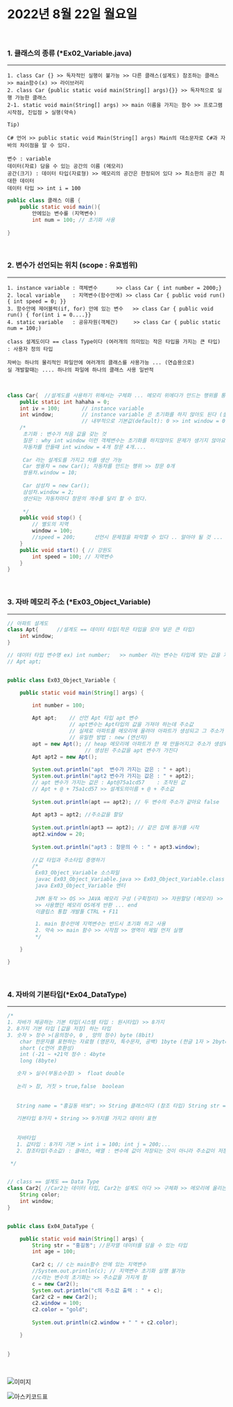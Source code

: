 # 2022년 8월 22일 월요일
<br>

<!-- ## 혼자 공부하는 자바 기반 수업 진행
</br> -->

### 1. 클래스의 종류 (*Ex02_Variable.java)
---
    1. class Car {} >> 독자적인 실행이 불가능 >> 다른 클래스(설계도) 참조하는 클래스 >> main함수(x) >> 라이브러리
    2. class Car {public static void main(String[] args){}} >> 독자적으로 실행 가능한 클래스
    2-1. static void main(String[] args) >> main 이름을 가지는 함수 >> 프로그램 시작점, 진입점 > 실행(약속)

    Tip)

    C# 언어 >> public static void Main(String[] args) Main의 대소문자로 C#과 자바의 차이점을 알 수 있다.

    변수 : variable
    데이터(자료) 담을 수 있는 공간의 이름 (메모리)
    공간(크기) : 데이터 타입(자료형) >> 메모리의 공간은 한정되어 있다 >> 최소한의 공간 최대한 데이터
    데이터 타입 >> int i = 100

```java
public class 클래스 이름 {
	public static void main(){
		안에있는 변수를 (지역변수)
		int num = 100; // 초기화 사용
	
}
```
<br>

### 2. 변수가 선언되는 위치 (scope : 유효범위)
---
    1. instance variable : 객체변수		 >> class Car { int number = 2000;}
    2. local variable	 : 지역변수(함수안에) >> class Car { public void run() { int speed = 0; }}
    3. 함수안에 제어블럭(if, for) 안에 있는 변수	 >> class Car { public void run() { for(int i = 0....}}
    4. static variable	 : 공유자원(객체간)	 >> class Car { public static num = 100;)

    class 설계도이다 == class Type이다 (여러개의 의미있는 작은 타입을 가지는 큰 타입) : 사용자 정의 타입

    자바는 하나의 물리적인 파일안에 여러개의 클래스를 사용가능 ... (연습용으로)
    실 개발할때는 .... 하나의 파일에 하나의 클래스 사용 일반적

<br>

``` java
class Car{  //설계도를 사용하기 위해서는 구체화 ... 메모리 위에다가 만드는 행위를 통해서 (연산자 new)
	public static int hahaha = 0;
	int iv = 100;		// instance variable
	int window;			// instance variable 은 초기화를 하지 않아도 된다 (설계도의 확장성을 위함)
						// 내부적으로 기본값(default): 0 >> int window = 0 인 것이죠
	/*
	 초기화 : 변수가 처음 값을 갖는 것
	 질문 : why int window 이런 객체변수는 초기화를 하지않아도 문제가 생기지 않아요
	 자동차를 만들때 int window = 4개 창문 4개....
	 
	 Car 라는 설계도를 가지고 차를 생산 가능
	 Car 쌍용차 = new Car(); 자동차를 만드는 행위 >> 창문 0개
	 쌍용차.window = 10;
	 
	 Car 삼성차 = new Car();
	 삼성차.window = 2;
	 생산되는 자동차마다 창문의 개수를 달리 할 수 있다.
	 
	 */
	public void stop() {
		// 별도의 지역
		window = 100;
		//speed = 200;		선언시 문제점을 파악할 수 있다 .. 알아야 될 것 ...
	}
	public void start() { // 강원도
		int speed = 100; // 지역변수
	}
}
```
<br>

### 3. 자바 메모리 주소 (*Ex03_Object_Variable)
---

```java
// 아파트 설계도
class Apt{		//설계도 == 데이터 타입(작은 타입을 모아 넣은 큰 타입)
	int window;
}

// 데이터 타입 변수명 ex) int number;	>> number 라는 변수는 타입에 맞는 값을 가진다
// Apt apt;


public class Ex03_Object_Variable {

	public static void main(String[] args) {

		int number = 100;
		
		Apt apt;	// 선언 Apt 타입 apt 변수
					// apt변수는 Apt타입의 값을 가져야 하는데 주소값
					// 실제로 아파트를 메모리에 올려야 아파트가 생성되고 그 주소가 만들어짐
					// 유일한 방법 : new (연산자)
		apt = new Apt(); // heap 메모리에 아파트가 한 채 만들어지고 주소가 생성되고
						 // 생성된 주소값을 apt 변수가 가진다
		Apt apt2 = new Apt();
		
		System.out.println("apt  변수가 가지는 값은 : " + apt);
		System.out.println("apt2 변수가 가지는 값은 : " + apt2);
		// apt 변수가 가지는 값은 : Apt@75a1cd57	: 조작된 값
		// Apt + @ + 75a1cd57 >> 설계도의이름 + @ + 주소값
		
		System.out.println(apt == apt2); // 두 변수의 주소가 같아요 false
		
		Apt apt3 = apt2; //주소값을 할당
		
		System.out.println(apt3 == apt2); // 같은 집에 동거를 시작
		apt2.window = 20;
		
		System.out.println("apt3 : 창문의 수 : " + apt3.window);
		
		//값 타입과 주소타입 증명하기
		/*
		 Ex03_Object_Variable 소스파일
		 javac Ex03_Object_Variable.java >> Ex03_Object_Variable.class 실행파일
		 java Ex03_Object_Variable 엔터
		 
		 JVM 동작 >> OS >> JAVA 메모리 구성 (구획정리) >> 자원할당 (메모리) >> 프로그램 종료
		 >> 사용했던 메모리 OS에게 반환 ... end
		 이클립스 통합 개발툴 CTRL + F11

         1. main 함수안에 지역변수는 반드시 초기화 하고 사용
		 2. 약속 >> main 함수 >> 시작점 >> 영역이 제일 먼저 실행
		 */

	}

}
```
</br>


### 4. 자바의 기본타입(*Ex04_DataType)
---

```java
/*
1. 자바가 제공하는 기본 타입(시스템 타입 : 원시타입) >> 8가지
2. 8가지 기본 타입 [값을 저장] 하는 타입
3. 숫자 > 정수 >(음의정수, 0 , 양의 정수) byte (8bit)
    char 한문자를 표현하는 자료형 (영문자, 특수문자, 공백) 1byte (한글 1자 > 2byte)
    short (c언어 호환성)
    int (-21 ~ +21억 정수 : 4byte
    long (8byte)

   숫자 > 실수(부동소수점) >	 float double
   
   논리 > 참, 거짓 > true,false	boolean
   
   
   String name = "홍길동 바보"; >> String 클래스이다 (참조 타입) String str = new String();
   
   기본타입 8가지 + String >> 9가지를 가지고 데이터 표현
   
   
   자바타입
   1. 값타입 : 8가지 기본 > int i = 100; int j = 200;...					value type
   2. 참조타입(주소값) : 클래스, 배열 : 변수에 값이 저장되는 것이 아니라 주소값이 저장 ref type

 */


// class == 설계도 == Data Type
class Car2{	//Car2는 데이터 타입, Car2는 설계도 이다 >> 구체화 >> 메모리에 올리는 작업 필요 >> new
	String color;
	int window;
}


public class Ex04_DataType {

	public static void main(String[] args) {
		String str = "홍길동"; //문자열 데이터를 담을 수 있는 타입
		int age = 100;
		
		Car2 c; // c는 main함수 안에 있는 지역변수
		//System.out.println(c); // 지역변수 초기화 실행 불가능
		//c라는 변수의 초기화는 >> 주소값을 가지게 함
		c = new Car2();
		System.out.println("c의 주소값 출력 : " + c);
		Car2 c2 = new Car2();
		c2.window = 100;
		c2.color = "gold";
		
		System.out.println(c2.window + " " + c2.color);

	}
    

}
```
<br>

![이미지](https://dthumb-phinf.pstatic.net/?src=%22https%3A%2F%2Fdthumb-phinf.pstatic.net%2F%3Fsrc%3D%2522http%253A%252F%252Fcafeptthumb3.phinf.naver.net%252F20150730_13%252Fi7027_1438213266712fjGBw_PNG%252F%2525C0%2525DA%2525B7%2525E1%2525C7%2525FC.PNG%253Ftype%253Dw740%2522%26amp%3Btype%3Dcafe_wa740%22&type=cafe_wa800)


![아스키코드표](https://t1.daumcdn.net/cfile/tistory/216CE84C52694FF020)